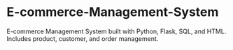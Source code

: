 # E-commerce-Management-System
E-commerce Management System built with Python, Flask, SQL, and HTML.  Includes product, customer, and order management.
